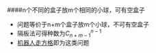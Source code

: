 ####n个不同的盒子放m个相同的小球，可有空盒子
+ 问题等价于n+m个盒子放m个小球，不可有空盒子
+ 隔板法可得种数为$C_{n+m-1}^{n-1}$
+ [机器人走方格](https://vjudge.net/contest/244699#problem/B)即为这类问题

